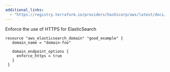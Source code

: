```yaml
---
additional_links: 
  - "https://registry.terraform.io/providers/hashicorp/aws/latest/docs/resources/elasticsearch_domain#enforce_https"
---
```


Enforce the use of HTTPS for ElasticSearch

```hcl
resource "aws_elasticsearch_domain" "good_example" {
   domain_name = "domain-foo"
 
   domain_endpoint_options {
     enforce_https = true
   }
 }
```
